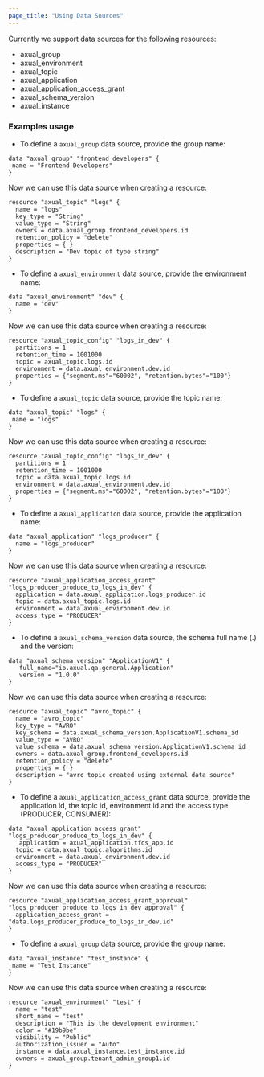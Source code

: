 ```yaml
---
page_title: "Using Data Sources"
---
```


Currently we support data sources for the following resources:
- axual_group
- axual_environment
- axual_topic
- axual_application
- axual_application_access_grant
- axual_schema_version
- axual_instance


### Examples usage 

- To define a `axual_group` data source, provide the group name:

```hcl
data "axual_group" "frontend_developers" {
 name = "Frontend Developers"
}
```
Now we can use this data source when creating a resource: 

```hcl
resource "axual_topic" "logs" {
  name = "logs"
  key_type = "String"
  value_type = "String"
  owners = data.axual_group.frontend_developers.id
  retention_policy = "delete"
  properties = { }
  description = "Dev topic of type string"
}
```

- To define  a `axual_environment` data source, provide the environment name:

```hcl
data "axual_environment" "dev" {
  name = "dev"
}
```
Now we can use this data source when creating a resource: 

```hcl
resource "axual_topic_config" "logs_in_dev" {
  partitions = 1
  retention_time = 1001000
  topic = axual_topic.logs.id
  environment = data.axual_environment.dev.id
  properties = {"segment.ms"="60002", "retention.bytes"="100"}
}
```

- To define  a `axual_topic` data source, provide the topic name:

```hcl
data "axual_topic" "logs" {
 name = "logs"
}
```
Now we can use this data source when creating a resource: 

```hcl
resource "axual_topic_config" "logs_in_dev" {
  partitions = 1
  retention_time = 1001000
  topic = data.axual_topic.logs.id
  environment = data.axual_environment.dev.id
  properties = {"segment.ms"="60002", "retention.bytes"="100"}
}
```

- To define  a `axual_application` data source, provide the application name:

```hcl
data "axual_application" "logs_producer" {
  name = "logs_producer"
}
```
Now we can use this data source when creating a resource: 

```hcl
resource "axual_application_access_grant" "logs_producer_produce_to_logs_in_dev" {
  application = data.axual_application.logs_producer.id
  topic = data.axual_topic.logs.id
  environment = data.axual_environment.dev.id
  access_type = "PRODUCER"
}
```

- To define  a `axual_schema_version` data source, the schema full name (<NAMESPACE>.<NAME>) and the version:

```hcl
data "axual_schema_version" "ApplicationV1" {
   full_name="io.axual.qa.general.Application"
   version = "1.0.0"
}
```
Now we can use this data source when creating a resource: 

```hcl
resource "axual_topic" "avro_topic" {
  name = "avro_topic"
  key_type = "AVRO"
  key_schema = data.axual_schema_version.ApplicationV1.schema_id
  value_type = "AVRO"
  value_schema = data.axual_schema_version.ApplicationV1.schema_id
  owners = data.axual_group.frontend_developers.id
  retention_policy = "delete"
  properties = { }
  description = "avro topic created using external data source"
}
```

- To define  a `axual_application_access_grant` data source, provide the application id, the topic id, environment id and the access type (PRODUCER, CONSUMER):

```hcl
data "axual_application_access_grant" "logs_producer_produce_to_logs_in_dev" {
   application = axual_application.tfds_app.id
  topic = data.axual_topic.algorithms.id
  environment = data.axual_environment.dev.id
  access_type = "PRODUCER"
}
```
Now we can use this data source when creating a resource: 

```hcl
resource "axual_application_access_grant_approval" "logs_producer_produce_to_logs_in_dev_approval" {
  application_access_grant = "data.logs_producer_produce_to_logs_in_dev.id"
}
```

- To define a `axual_group` data source, provide the group name:

```hcl
data "axual_instance" "test_instance" {
 name = "Test Instance"
}
```
Now we can use this data source when creating a resource:

```hcl
resource "axual_environment" "test" {
  name = "test"
  short_name = "test"
  description = "This is the development environment"
  color = "#19b9be"
  visibility = "Public"
  authorization_issuer = "Auto"
  instance = data.axual_instance.test_instance.id
  owners = axual_group.tenant_admin_group1.id
}
